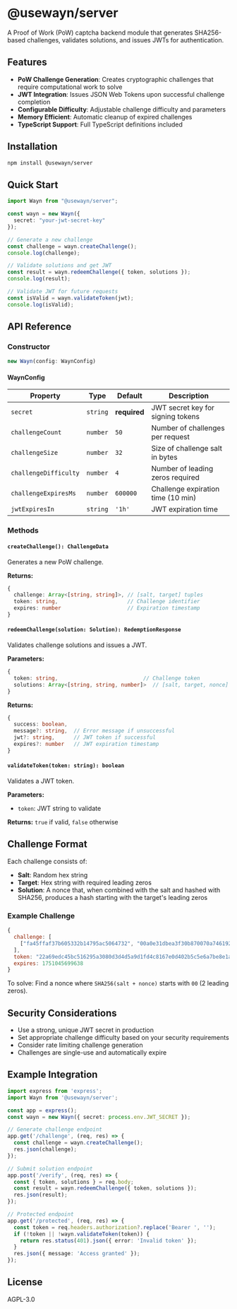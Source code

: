# @usewayn/server

A Proof of Work (PoW) captcha backend module that generates SHA256-based challenges, validates solutions, and issues JWTs for authentication.

## Features

- **PoW Challenge Generation**: Creates cryptographic challenges that require computational work to solve
- **JWT Integration**: Issues JSON Web Tokens upon successful challenge completion
- **Configurable Difficulty**: Adjustable challenge difficulty and parameters
- **Memory Efficient**: Automatic cleanup of expired challenges
- **TypeScript Support**: Full TypeScript definitions included

## Installation

```bash
npm install @usewayn/server
```

## Quick Start

```typescript
import Wayn from "@usewayn/server";

const wayn = new Wayn({
  secret: "your-jwt-secret-key"
});

// Generate a new challenge
const challenge = wayn.createChallenge();
console.log(challenge);

// Validate solutions and get JWT
const result = wayn.redeemChallenge({ token, solutions });
console.log(result);

// Validate JWT for future requests
const isValid = wayn.validateToken(jwt);
console.log(isValid);
```

## API Reference

### Constructor

```typescript
new Wayn(config: WaynConfig)
```

#### WaynConfig

| Property | Type | Default | Description |
|----------|------|---------|-------------|
| `secret` | `string` | **required** | JWT secret key for signing tokens |
| `challengeCount` | `number` | `50` | Number of challenges per request |
| `challengeSize` | `number` | `32` | Size of challenge salt in bytes |
| `challengeDifficulty` | `number` | `4` | Number of leading zeros required |
| `challengeExpiresMs` | `number` | `600000` | Challenge expiration time (10 min) |
| `jwtExpiresIn` | `string` | `'1h'` | JWT expiration time |

### Methods

#### `createChallenge(): ChallengeData`

Generates a new PoW challenge.

**Returns:**
```typescript
{
  challenge: Array<[string, string]>, // [salt, target] tuples
  token: string,                      // Challenge identifier
  expires: number                     // Expiration timestamp
}
```

#### `redeemChallenge(solution: Solution): RedemptionResponse`

Validates challenge solutions and issues a JWT.

**Parameters:**
```typescript
{
  token: string,                           // Challenge token
  solutions: Array<[string, string, number]>  // [salt, target, nonce] tuples
}
```

**Returns:**
```typescript
{
  success: boolean,
  message?: string,  // Error message if unsuccessful
  jwt?: string,      // JWT token if successful
  expires?: number   // JWT expiration timestamp
}
```

#### `validateToken(token: string): boolean`

Validates a JWT token.

**Parameters:**
- `token`: JWT string to validate

**Returns:** `true` if valid, `false` otherwise

## Challenge Format

Each challenge consists of:
- **Salt**: Random hex string
- **Target**: Hex string with required leading zeros
- **Solution**: A nonce that, when combined with the salt and hashed with SHA256, produces a hash starting with the target's leading zeros

### Example Challenge
```javascript
{
  challenge: [
    ["fa45ffaf37b605332b14795ac5064732", "00a0e31dbea3f30b870070a746192cd8"]
  ],
  token: "22a69edc45bc516295a3080d3d4d5a9d1fd4c8167e0d402b5c5e6a7be8e1a073",
  expires: 1751045699638
}
```

To solve: Find a nonce where `SHA256(salt + nonce)` starts with `00` (2 leading zeros).

## Security Considerations

- Use a strong, unique JWT secret in production
- Set appropriate challenge difficulty based on your security requirements
- Consider rate limiting challenge generation
- Challenges are single-use and automatically expire

## Example Integration

```typescript
import express from 'express';
import Wayn from '@usewayn/server';

const app = express();
const wayn = new Wayn({ secret: process.env.JWT_SECRET });

// Generate challenge endpoint
app.get('/challenge', (req, res) => {
  const challenge = wayn.createChallenge();
  res.json(challenge);
});

// Submit solution endpoint
app.post('/verify', (req, res) => {
  const { token, solutions } = req.body;
  const result = wayn.redeemChallenge({ token, solutions });
  res.json(result);
});

// Protected endpoint
app.get('/protected', (req, res) => {
  const token = req.headers.authorization?.replace('Bearer ', '');
  if (!token || !wayn.validateToken(token)) {
    return res.status(401).json({ error: 'Invalid token' });
  }
  res.json({ message: 'Access granted' });
});
```

## License

AGPL-3.0

